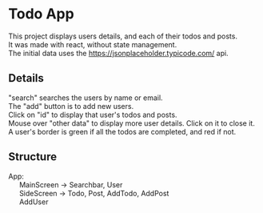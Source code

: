 # Todo App

This project displays users details, and each of their todos and posts.  
It was made with react, without state management.  
The initial data uses the https://jsonplaceholder.typicode.com/ api.  

## Details

"search" searches the users by name or email.  
The "add" button is to add new users.  
Click on "id" to display that user's todos and posts.  
Mouse over "other data" to display more user details. Click on it to close it.  
A user's border is green if all the todos are completed, and red if not.  

## Structure
App:  
&ensp; &ensp; MainScreen -> Searchbar, User  
&ensp; &ensp; SideScreen -> Todo, Post, AddTodo, AddPost  
&ensp; &ensp; AddUser  
